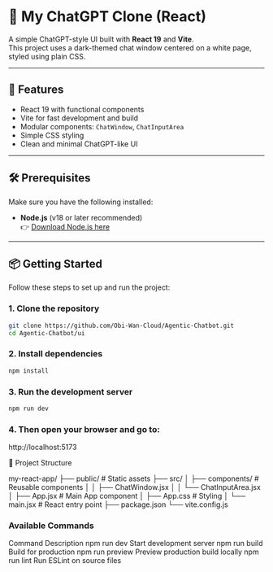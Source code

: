 # 💬 My ChatGPT Clone (React)

A simple ChatGPT-style UI built with **React 19** and **Vite**.  
This project uses a dark-themed chat window centered on a white page, styled using plain CSS.

---

## 🚀 Features

- React 19 with functional components
- Vite for fast development and build
- Modular components: `ChatWindow`, `ChatInputArea`
- Simple CSS styling
- Clean and minimal ChatGPT-like UI

---

## 🛠 Prerequisites

Make sure you have the following installed:

- **Node.js** (v18 or later recommended)  
  👉 [Download Node.js here](https://nodejs.org)

---

## 📦 Getting Started

Follow these steps to set up and run the project:

### 1. **Clone the repository**

```bash
git clone https://github.com/Obi-Wan-Cloud/Agentic-Chatbot.git
cd Agentic-Chatbot/ui
```

### 2. Install dependencies
```bash
npm install
```

### 3. Run the development server
```bash
npm run dev
```

### 4. Then open your browser and go to:
http://localhost:5173


📁 Project Structure

my-react-app/
├── public/                # Static assets
├── src/
│   ├── components/        # Reusable components
│   │   ├── ChatWindow.jsx
│   │   └── ChatInputArea.jsx
│   ├── App.jsx            # Main App component
│   ├── App.css            # Styling
│   └── main.jsx           # React entry point
├── package.json
└── vite.config.js

### Available Commands
Command	                 Description
npm run dev	             Start development server
npm run build	         Build for production
npm run preview	         Preview production build locally
npm run lint	         Run ESLint on source files

